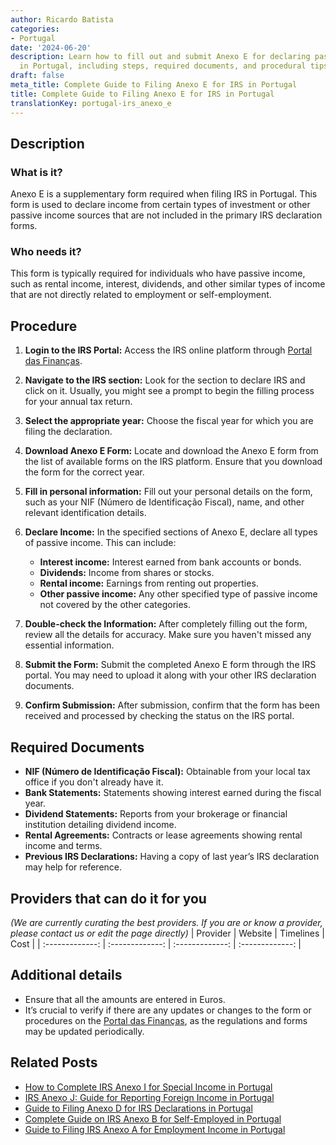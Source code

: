 ```yaml
---
author: Ricardo Batista
categories:
- Portugal
date: '2024-06-20'
description: Learn how to fill out and submit Anexo E for declaring passive income
  in Portugal, including steps, required documents, and procedural tips.
draft: false
meta_title: Complete Guide to Filing Anexo E for IRS in Portugal
title: Complete Guide to Filing Anexo E for IRS in Portugal
translationKey: portugal-irs_anexo_e
---
```





## Description
### What is it?
Anexo E is a supplementary form required when filing IRS in Portugal. This form is used to declare income from certain types of investment or other passive income sources that are not included in the primary IRS declaration forms.

### Who needs it?
This form is typically required for individuals who have passive income, such as rental income, interest, dividends, and other similar types of income that are not directly related to employment or self-employment.

## Procedure
1. **Login to the IRS Portal:**
   Access the IRS online platform through [Portal das Finanças](https://www.portaldasfinancas.gov.pt/).

2. **Navigate to the IRS section:**
   Look for the section to declare IRS and click on it. Usually, you might see a prompt to begin the filling process for your annual tax return.

3. **Select the appropriate year:**
   Choose the fiscal year for which you are filing the declaration.

4. **Download Anexo E Form:**
   Locate and download the Anexo E form from the list of available forms on the IRS platform. Ensure that you download the form for the correct year.

5. **Fill in personal information:**
   Fill out your personal details on the form, such as your NIF (Número de Identificação Fiscal), name, and other relevant identification details.

6. **Declare Income:**
   In the specified sections of Anexo E, declare all types of passive income. This can include:
   - **Interest income:** Interest earned from bank accounts or bonds.
   - **Dividends:** Income from shares or stocks.
   - **Rental income:** Earnings from renting out properties.
   - **Other passive income:** Any other specified type of passive income not covered by the other categories.

7. **Double-check the Information:**
   After completely filling out the form, review all the details for accuracy. Make sure you haven't missed any essential information.

8. **Submit the Form:**
   Submit the completed Anexo E form through the IRS portal. You may need to upload it along with your other IRS declaration documents.

9. **Confirm Submission:**
   After submission, confirm that the form has been received and processed by checking the status on the IRS portal.

## Required Documents
- **NIF (Número de Identificação Fiscal):**
  Obtainable from your local tax office if you don't already have it.
- **Bank Statements:**
  Statements showing interest earned during the fiscal year.
- **Dividend Statements:**
  Reports from your brokerage or financial institution detailing dividend income.
- **Rental Agreements:**
  Contracts or lease agreements showing rental income and terms.
- **Previous IRS Declarations:**
  Having a copy of last year’s IRS declaration may help for reference.

## Providers that can do it for you
_(We are currently curating the best providers. If you are or know a provider, please contact us or edit the page directly)_
| Provider        |     Website     |     Timelines    |       Cost      |
| :-------------: | :-------------: |  :-------------: | :-------------: |

## Additional details
- Ensure that all the amounts are entered in Euros.
- It’s crucial to verify if there are any updates or changes to the form or procedures on the [Portal das Finanças](https://www.portaldasfinancas.gov.pt/), as the regulations and forms may be updated periodically.
## Related Posts

- [How to Complete IRS Anexo I for Special Income in Portugal](https://tramitit.com/guides/portugal/irs_anexo_i/)
- [IRS Anexo J: Guide for Reporting Foreign Income in Portugal](https://tramitit.com/guides/portugal/irs_anexo_j/)
- [Guide to Filing Anexo D for IRS Declarations in Portugal](https://tramitit.com/guides/portugal/irs_anexo_d/)
- [Complete Guide on IRS Anexo B for Self-Employed in Portugal](https://tramitit.com/guides/portugal/irs_anexo_b/)
- [Guide to Filing IRS Anexo A for Employment Income in Portugal](https://tramitit.com/guides/portugal/irs_anexo_a/)